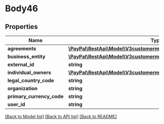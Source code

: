 # Body46

## Properties
Name | Type | Description | Notes
------------ | ------------- | ------------- | -------------
**agreements** | [**\PayPal\RestApi\Model\V3customermanagedaccountsAgreements[]**](V3customermanagedaccountsAgreements.md) |  | [optional] 
**business_entity** | [**\PayPal\RestApi\Model\V3customermanagedaccountsBusinessEntity**](V3customermanagedaccountsBusinessEntity.md) |  | [optional] 
**external_id** | **string** |  | [optional] 
**individual_owners** | [**\PayPal\RestApi\Model\V3customermanagedaccountsIndividualOwners[]**](V3customermanagedaccountsIndividualOwners.md) |  | [optional] 
**legal_country_code** | **string** |  | [optional] 
**organization** | **string** |  | [optional] 
**primary_currency_code** | **string** |  | [optional] 
**user_id** | **string** |  | [optional] 

[[Back to Model list]](../README.md#documentation-for-models) [[Back to API list]](../README.md#documentation-for-api-endpoints) [[Back to README]](../README.md)


